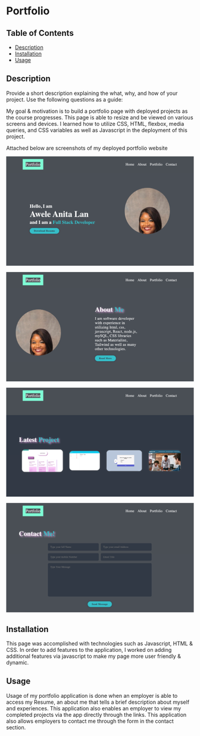 # Portfolio

## Table of Contents

- [Description](#description)
- [Installation](#installation)
- [Usage](#usage)

## Description

Provide a short description explaining the what, why, and how of your project. Use the following questions as a guide:


My goal & motivation is to build a portfolio page with deployed projects as the course progresses. This page is able to resize  and be viewed on various screens and devices. I learned how to utilize CSS, HTML, flexbox, media queries, and CSS variables as well as Javascript in the deployment of this project.

Attached below are screenshots of my deployed portfolio website

![Portfolio](images/Readme1.png)

![Portfolio](images/Readme2.png)

![Portfolio](images/Readme3.png)

![Portfolio](images/Readme4.png)


## Installation

This page was accomplished with technologies such as Javascript, HTML & CSS. In order to add features to the application, I worked on adding additional features via javascript to make my page more user friendly & dynamic. 

## Usage
 Usage of my portfolio application is done when an employer is able to access my Resume, an about me that tells a brief description about myself and experiences. This application also enables an employer to view my completed projects via the app directly through the links. This application also allows employers to contact me through the form in the contact section.